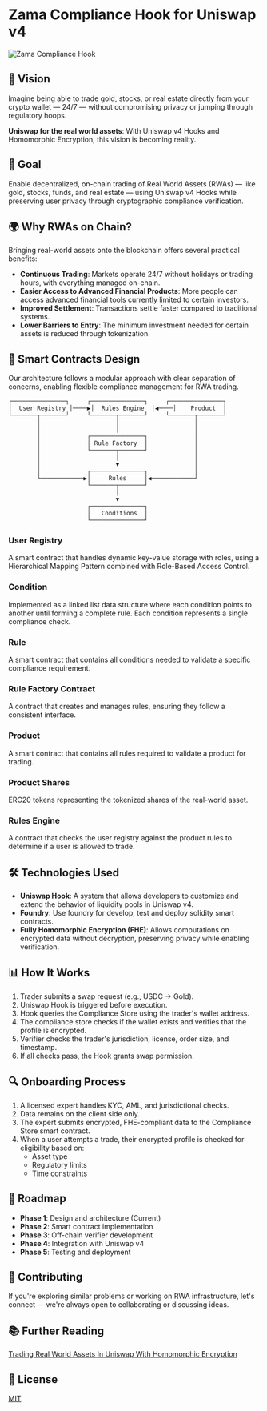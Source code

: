 # Zama Compliance Hook for Uniswap v4

![Zama Compliance Hook](https://i.imgur.com/placeholder.png)

## 🌟 Vision

Imagine being able to trade gold, stocks, or real estate directly from your crypto wallet — 24/7 — without compromising privacy or jumping through regulatory hoops.

**Uniswap for the real world assets**: With Uniswap v4 Hooks and Homomorphic Encryption, this vision is becoming reality.

## 🎯 Goal

Enable decentralized, on-chain trading of Real World Assets (RWAs) — like gold, stocks, funds, and real estate — using Uniswap v4 Hooks while preserving user privacy through cryptographic compliance verification.

## 🌍 Why RWAs on Chain?

Bringing real-world assets onto the blockchain offers several practical benefits:

- **Continuous Trading**: Markets operate 24/7 without holidays or trading hours, with everything managed on-chain.
- **Easier Access to Advanced Financial Products**: More people can access advanced financial tools currently limited to certain investors.
- **Improved Settlement**: Transactions settle faster compared to traditional systems.
- **Lower Barriers to Entry**: The minimum investment needed for certain assets is reduced through tokenization.


## 🔐 Smart Contracts Design

Our architecture follows a modular approach with clear separation of concerns, enabling flexible compliance management for RWA trading.

```
┌───────────────┐     ┌───────────────┐     ┌───────────────┐
│  User Registry │────▶│  Rules Engine  │◀────│    Product  │
└───────┬───────┘     └───────┬───────┘     └───────┬───────┘
        │                     │                     │
        │                     │                     │
        │             ┌───────────────┐             │
        │             │ Rule Factory  │             │
        │             └───────┬───────┘             │
        │                     │                     │
        │                     ▼                     │
        │             ┌───────────────┐             │
        └────────────▶│     Rules     │◀────────────┘
                      └───────┬───────┘
                              │
                              ▼
                      ┌───────────────┐
                      │   Conditions  │
                      └───────────────┘
```

### User Registry
A smart contract that handles dynamic key-value storage with roles, using a Hierarchical Mapping Pattern combined with Role-Based Access Control.

### Condition
Implemented as a linked list data structure where each condition points to another until forming a complete rule. Each condition represents a single compliance check.

### Rule
A smart contract that contains all conditions needed to validate a specific compliance requirement.

### Rule Factory Contract
A contract that creates and manages rules, ensuring they follow a consistent interface.

### Product
A smart contract that contains all rules required to validate a product for trading.

### Product Shares
ERC20 tokens representing the tokenized shares of the real-world asset.

### Rules Engine
A contract that checks the user registry against the product rules to determine if a user is allowed to trade.


## 🛠️ Technologies Used

- **Uniswap Hook**: A system that allows developers to customize and extend the behavior of liquidity pools in Uniswap v4.
- **Foundry**: Use foundry for develop, test and deploy solidity smart contracts.
- **Fully Homomorphic Encryption (FHE)**: Allows computations on encrypted data without decryption, preserving privacy while enabling verification.

## 📊 How It Works

1. Trader submits a swap request (e.g., USDC → Gold).
2. Uniswap Hook is triggered before execution.
3. Hook queries the Compliance Store using the trader's wallet address.
4. The compliance store checks if the wallet exists and verifies that the profile is encrypted.
5. Verifier checks the trader's jurisdiction, license, order size, and timestamp.
6. If all checks pass, the Hook grants swap permission.

## 🔍 Onboarding Process

1. A licensed expert handles KYC, AML, and jurisdictional checks.
2. Data remains on the client side only.
3. The expert submits encrypted, FHE-compliant data to the Compliance Store smart contract.
4. When a user attempts a trade, their encrypted profile is checked for eligibility based on:
   - Asset type
   - Regulatory limits
   - Time constraints



## 🚀 Roadmap

- **Phase 1**: Design and architecture (Current)
- **Phase 2**: Smart contract implementation
- **Phase 3**: Off-chain verifier development
- **Phase 4**: Integration with Uniswap v4
- **Phase 5**: Testing and deployment

## 🤝 Contributing

If you're exploring similar problems or working on RWA infrastructure, let's connect — we're always open to collaborating or discussing ideas.

## 📚 Further Reading

[Trading Real World Assets In Uniswap With Homomorphic Encryption](https://medium.com/coinmonks/trading-real-world-assets-on-uniswap-with-homomorphic-encryption-51c67dd9d318)

## 📝 License

[MIT](LICENSE)
